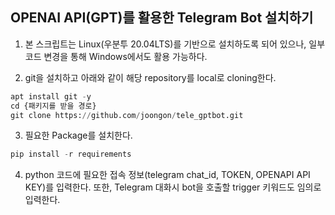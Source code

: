 ## OPENAI API(GPT)를 활용한 Telegram Bot 설치하기

1. 본 스크립트는 Linux(우분투 20.04LTS)를 기반으로 설치하도록 되어 있으나, 일부 코드 변경을 통해 Windows에서도 활용 가능하다.

2. git을 설치하고 아래와 같이 해당 repository를 local로 cloning한다.
```python
apt install git -y
cd {패키지를 받을 경로}
git clone https://github.com/joongon/tele_gptbot.git 
```

3. 필요한 Package를 설치한다.
```python
pip install -r requirements
```

4. python 코드에 필요한 접속 정보(telegram chat_id, TOKEN, OPENAPI API KEY)를 입력한다.
또한, Telegram 대화시 bot을 호출할 trigger 키워드도 임의로 입력한다.



